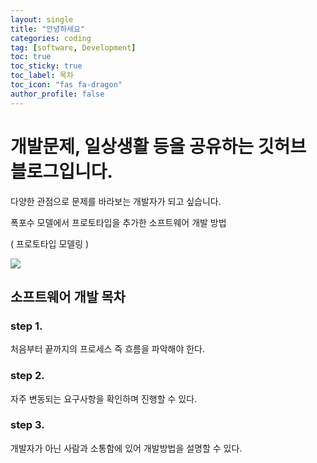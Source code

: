 ```yaml
---
layout: single
title: "안녕하세요"
categories: coding
tag: [software, Development]
toc: true
toc_sticky: true
toc_label: 목차
toc_icon: "fas fa-dragon"
author_profile: false
---
```


# 개발문제, 일상생활 등을 공유하는 깃허브 블로그입니다.

다양한 관점으로 문제를 바라보는 개발자가 되고 싶습니다.

폭포수 모델에서 프로토타입을 추가한 소프트웨어 개발 방법 

( 프로토타입 모델링 )

![]({{site.url}}/images/2023-05-11-fisrt/2023-05-28-21-20-26-소프트웨어개발.png)

## 

## 소프트웨어 개발 목차

### step 1.

처음부터 끝까지의 프로세스 즉 흐름을 파악해야 한다.

### step 2.

자주 변동되는 요구사항을 확인하며 진행할 수 있다.

### step 3.

개발자가 아닌 사람과 소통함에 있어 개발방법을 설명할 수 있다.
